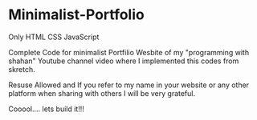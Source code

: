 # Minimalist-Portfolio
Only HTML CSS JavaScript

Complete Code for minimalist Portfilio Wesbite of my "programming with shahan" Youtube channel video where I implemented this codes from skretch.

Resuse Allowed and If you refer to my name in your website or any other platform when sharing with others I will be very grateful.

Cooool.... lets build it!!!
